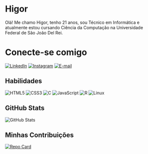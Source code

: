 # Higor
Olá! Me chamo Higor, tenho 21 anos, sou Técnico em Informática e atualmente estou cursando Ciência da Computação na Universidade Federal de São João Del Rei.
# Conecte-se comigo
[![LinkedIn](https://img.shields.io/badge/LinkedIn-000?style=for-the-badge&logo=linkedin&logoColor=0E76A8)](https://www.linkedin.com/in/higor-marques07/)
[![Instagram](https://img.shields.io/badge/Instagram-000?style=for-the-badge&logo=instagram)](https://www.instagram.com/higuin.png/)
[![E-mail](https://img.shields.io/badge/-Email-000?style=for-the-badge&logo=microsoft-outlook&logoColor=007BFF)](mailto:higor.silva396@gmail.com)
## Habilidades
![HTML5](https://img.shields.io/badge/HTML5-000?style=for-the-badge&logo=html5)
![CSS3](https://img.shields.io/badge/CSS3-000?style=for-the-badge&logo=css3&logoColor=264CE4)
![C](https://img.shields.io/badge/C-000?style=for-the-badge&logo=c)
![JavaScript](https://img.shields.io/badge/JavaScript-000?style=for-the-badge&logo=javascript)
![R](https://img.shields.io/badge/R-000?style=for-the-badge&logo=R&logoColor=30A3DC)
![Linux](https://img.shields.io/badge/Linux-000?style=for-the-badge&logo=linux&logoColor=FCC624)

## GitHub Stats
![GitHub Stats](https://github-readme-stats.vercel.app/api?username=higuin-dev&theme=transparent&bg_color=000&border_color=30A3DC&show_icons=true&icon_color=30A3DC&title_color=E94D5F&text_color=FFF&hide_title=true&hide=stars)
## Minhas Contribuições
[![Repo Card](https://github-readme-stats.vercel.app/api/pin/?username=higuin-dev&repo=dio-lab-open-source&bg_color=000&border_color=30A3DC&show_icons=true&icon_color=30A3DC&title_color=E94D5F&text_color=FFF)](https://github.com/higuin-dev/dio-lab-open-source)